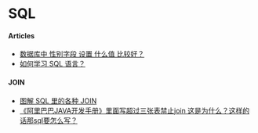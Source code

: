 # SQL

#### Articles
* [数据库中 性别字段 设置 什么值 比较好？](https://www.zhihu.com/question/22345335)
* [如何学习 SQL 语言？](https://www.zhihu.com/question/19552975)

#### JOIN
* [图解 SQL 里的各种 JOIN](https://zhuanlan.zhihu.com/p/29234064)
* [《阿里巴巴JAVA开发手册》里面写超过三张表禁止join 这是为什么？这样的话那sql要怎么写？](https://www.zhihu.com/question/56236190)
